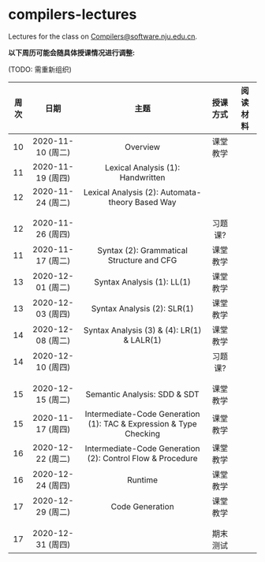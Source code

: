 # compilers-lectures

Lectures for the class on [Compilers@software.nju.edu.cn](https://github.com/orgs/courses-at-nju-by-hfwei/teams/compilers-course-at-nju-software/repositories).

**以下周历可能会随具体授课情况进行调整:**

(TODO: 需重新组织)

| 周次 | 日期 | 主题 | 授课方式 | 阅读材料 |
| :---: | :---: | :---: | :---: | :---: |
| 10 | 2020-11-10 (周二) | Overview | 课堂教学 | |
| 11 | 2020-11-19 (周四) | Lexical Analysis (1): Handwritten | | |
| 12 | 2020-11-24 (周二) | Lexical Analysis (2): Automata-theory Based Way| | |
| | | | |
| | | | |
| 12 | 2020-11-26 (周四) | | 习题课? | |
| 11 | 2020-11-17 (周二) | Syntax (2): Grammatical Structure and CFG | 课堂教学 | |
| 13 | 2020-12-01 (周二) | Syntax Analysis (1): LL(1) | 课堂教学 | |
| 13 | 2020-12-03 (周四) | Syntax Analysis (2): SLR(1) | 课堂教学 | |
| 14 | 2020-12-08 (周二) | Syntax Analysis (3) & (4): LR(1) & LALR(1) | 课堂教学 | |
| 14 | 2020-12-10 (周四) | | 习题课? | |
| | | | |
| | | | |
| 15 | 2020-12-15 (周二) | Semantic Analysis: SDD & SDT | 课堂教学 | |
| 15 | 2020-11-17 (周四) | Intermediate-Code Generation (1): TAC & Expression & Type Checking | 课堂教学 | |
| 16 | 2020-12-22 (周二) | Intermediate-Code Generation (2): Control Flow & Procedure | 课堂教学 | |
| 16 | 2020-12-24 (周四) | Runtime | 课堂教学 | |
| 17 | 2020-12-29 (周二) | Code Generation | 课堂教学 | |
| | | | |
| | | | |
| 17 | 2020-12-31 (周四) | | 期末测试 | |